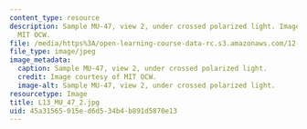 ```yaml
---
content_type: resource
description: Sample MU-47, view 2, under crossed polarized light. Image courtesy of
  MIT OCW.
file: /media/https%3A/open-learning-course-data-rc.s3.amazonaws.com/12-109-petrology-fall-2005/45a31565015ed6d534b4b891d5870e13_L13_MU_47_2.jpg
file_type: image/jpeg
image_metadata:
  caption: Sample MU-47, view 2, under crossed polarized light.
  credit: Image courtesy of MIT OCW.
  image-alt: Sample MU-47, view 2, under crossed polarized light.
resourcetype: Image
title: L13_MU_47_2.jpg
uid: 45a31565-015e-d6d5-34b4-b891d5870e13
---
```

